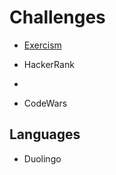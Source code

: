 # Challenges

- [Exercism](https://github.com/davzoku/exercism.io-challenges)

- HackerRank
* 

- CodeWars

## Languages

- Duolingo